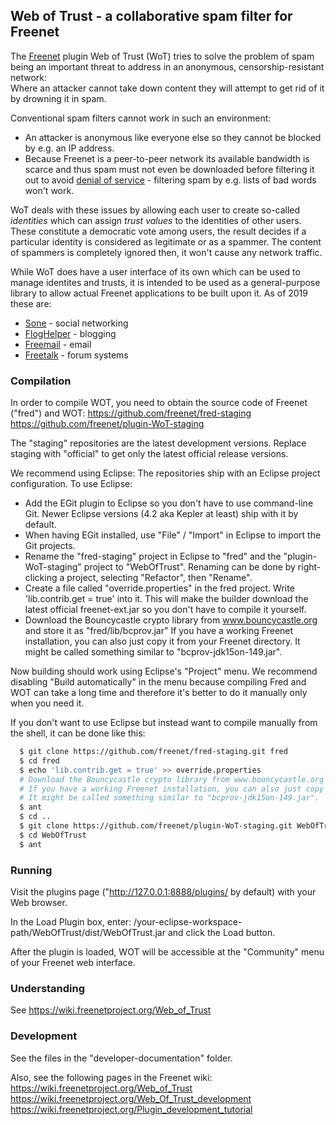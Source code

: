 ## Web of Trust - a collaborative spam filter for Freenet

The [Freenet](https://freenetproject.org) plugin Web of Trust (WoT) tries to solve the problem of
spam being an important threat to address in an anonymous, censorship-resistant network:  
Where an attacker cannot take down content they will attempt to get rid of it by drowning it in
spam.

Conventional spam filters cannot work in such an environment:
- An attacker is anonymous like everyone else so they cannot be blocked by e.g. an IP address.
- Because Freenet is a peer-to-peer network its available bandwidth is scarce and thus spam must
  not even be downloaded before filtering it out to avoid
  [denial of service](https://en.wikipedia.org/wiki/Denial-of-service_attack) - filtering spam by
  e.g. lists of bad words won't work.

WoT deals with these issues by allowing each user to create so-called _identities_ which can assign
_trust values_ to the identities of other users.  
These constitute a democratic vote among users, the result decides if a particular identity is
considered as legitimate or as a spammer. The content of spammers is completely ignored then, it
won't cause any network traffic.

While WoT does have a user interface of its own which can be used to manage identites and trusts,
it is intended to be used as a general-purpose library to allow actual Freenet applications to
be built upon it. As of 2019 these are:
- [Sone](https://github.com/Bombe/Sone) - social networking
- [FlogHelper](https://github.com/freenet/plugin-FlogHelper) - blogging
- [Freemail](https://github.com/freenet/plugin-Freemail) - email
- [Freetalk](https://github.com/freenet/plugin-Freetalk) - forum systems

### Compilation

In order to compile WOT, you need to obtain the source code of Freenet ("fred") and WOT:
https://github.com/freenet/fred-staging
https://github.com/freenet/plugin-WoT-staging

The "staging" repositories are the latest development versions. Replace staging with "official" to get only
the latest official release versions.

We recommend using Eclipse: The repositories ship with an Eclipse project configuration.
To use Eclipse:
- Add the EGit plugin to Eclipse so you don't have to use command-line Git. Newer Eclipse versions 
  (4.2 aka Kepler at least) ship with it by default.
- When having EGit installed, use "File" / "Import" in Eclipse to import the Git projects.
- Rename the "fred-staging" project in Eclipse to "fred" and the "plugin-WoT-staging"
  project to "WebOfTrust". Renaming can be done by right-clicking a project, selecting "Refactor", then "Rename".
- Create a file called "override.properties" in the fred project. Write 'lib.contrib.get = true' into it.
  This will make the builder download the latest official freenet-ext.jar so you don't have to compile it yourself.
- Download the Bouncycastle crypto library from www.bouncycastle.org and store it as "fred/lib/bcprov.jar"
  If you have a working Freenet installation, you can also just copy it from your Freenet directory.
  It might be called something similar to "bcprov-jdk15on-149.jar".

Now building should work using Eclipse's "Project" menu. 
We recommend disabling "Build automatically" in the menu because compiling Fred and WOT can take 
a long time and therefore it's better to do it manually only when you need it.

If you don't want to use Eclipse but instead want to compile manually from the shell, it can be done like this:
```bash
  $ git clone https://github.com/freenet/fred-staging.git fred
  $ cd fred
  $ echo 'lib.contrib.get = true' >> override.properties
  # Download the Bouncycastle crypto library from www.bouncycastle.org and put it in lib/bcprov.jar
  # If you have a working Freenet installation, you can also just copy it from your Freenet directory.
  # It might be called something similar to "bcprov-jdk15on-149.jar".
  $ ant
  $ cd ..
  $ git clone https://github.com/freenet/plugin-WoT-staging.git WebOfTrust
  $ cd WebOfTrust
  $ ant
```

### Running

Visit the plugins page ("http://127.0.0.1:8888/plugins/ by default) with your Web browser.

In the Load Plugin box, enter: /your-eclipse-workspace-path/WebOfTrust/dist/WebOfTrust.jar and click the Load button.

After the plugin is loaded, WOT will be accessible at the "Community" menu of your Freenet web interface.

### Understanding

See https://wiki.freenetproject.org/Web_of_Trust


### Development

See the files in the "developer-documentation" folder.

Also, see the following pages in the Freenet wiki:
https://wiki.freenetproject.org/Web_of_Trust
https://wiki.freenetproject.org/Web_Of_Trust_development
https://wiki.freenetproject.org/Plugin_development_tutorial
